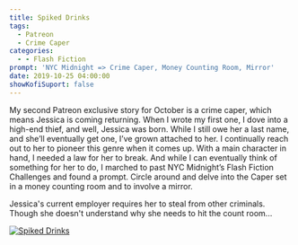 ```yaml
---
title: Spiked Drinks
tags:
  - Patreon
  - Crime Caper
categories:
  - - Flash Fiction
prompt: 'NYC Midnight => Crime Caper, Money Counting Room, Mirror'
date: 2019-10-25 04:00:00
showKofiSuport: false
---
```


My second Patreon exclusive story for October is a crime caper, which means Jessica is coming returning. When I wrote my first one, I dove into a high-end thief, and well, Jessica was born. While I still owe her a last name, and she’ll eventually get one, I’ve grown attached to her. I continually reach out to her to pioneer this genre when it comes up. With a main character in hand, I needed a law for her to break.<!-- more --> And while I can eventually think of something for her to do, I marched to past NYC Midnight’s Flash Fiction Challenges and found a prompt. Circle around and delve into the Caper set in a money counting room and to involve a mirror. 

Jessica's current employer requires her to steal from other criminals. Though she doesn't understand why she needs to hit the count room...

<div class="center">

[![Spiked Drinks](/images/patreon-flash-fiction/spiked-drinks.png "Spiked Drinks")](https://www.patreon.com/posts/30989546)

</div>